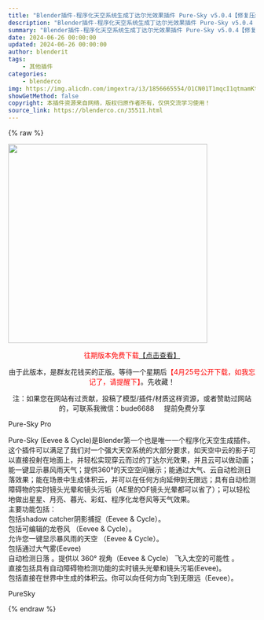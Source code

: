 ```yaml
---
title: "Blender插件-程序化天空系统生成丁达尔光效果插件 Pure-Sky v5.0.4【修复压缩损坏问题】最新版6.0.83"
description: "Blender插件-程序化天空系统生成丁达尔光效果插件 Pure-Sky v5.0.4【修复压缩损坏问题】最新版6.0.83"
summary: "Blender插件-程序化天空系统生成丁达尔光效果插件 Pure-Sky v5.0.4【修复压缩损坏问题】最新版6.0.83"
date: 2024-06-26 00:00:00
updated: 2024-06-26 00:00:00
author: blenderit
tags: 
    - 其他插件
categories:
    - blenderco
img: https://img.alicdn.com/imgextra/i3/1856665554/O1CN01T1mqcI1qtmamKtKpG_!!1856665554.jpg
showGetMethod: false
copyright: 本插件资源来自网络，版权归原作者所有，仅供交流学习使用！
source_link: https://blenderco.cn/35511.html
---
```


{% raw %}
<p><img loading="lazy" class="aligncenter" src="https://preview.cloud.189.cn/image/imageAction?param=0F0C999E3B048DA7C63CA81F8B492FEBCF62C49ABD79B95BA904E72B9F258CCB73457C567B05D200AF5350A2C077D0E295A563983800DAFA7447BCAC3596D860106186ED450A283844EB0CBDFB2CA6CF23CA4235C0EF8763411941DE45ACAE61A739B2C0F7079DC8B1B48C94CC029B05565EBDA7" width="405" height="405"></p><p style="text-align: center;"><span style="color: #ff0000;">往期版本免费下载</span><a href="https://blenderco.cn/?s=Pure-Sky">【点击查看】</a></p><p style="text-align: center;">由于此版本，是群友花钱买的正版。等待一个星期后<span style="color: #ff0000;">【4月25号公开下载，如我忘记了，请提醒下】</span>。先收藏！</p><p style="text-align: center;">注：如果您在网站有过贡献，投稿了模型/插件/材质这样资源，或者赞助过网站的，可联系我微信：bude6688     提前免费分享</p><p>Pure-Sky Pro</p><p>Pure-Sky (Eevee &amp; Cycle)是Blender第一个也是唯一一个程序化天空生成插件。这个插件可以满足了我们对一个强大天空系统的大部分要求，如天空中云的影子可以直接投射在地面上，并轻松实现穿云而过的丁达尔光效果，并且云可以做动画；能一键显示暴风雨天气；提供360°的天空空间展示；能通过大气、云自动检测日落效果；能在场景中生成体积云，并可以在任何方向延伸到无限远；具有自动检测障碍物的实时镜头光晕和镜头污垢（AE里的OF镜头光晕都可以省了）；可以轻松地做出星星、月亮、暮光、彩虹、程序化龙卷风等天气效果。<br data-filtered="filtered">主要功能包括：<br data-filtered="filtered">包括shadow catcher阴影捕捉（Eevee &amp; Cycle）。<br data-filtered="filtered">包括可编辑的龙卷风 （Eevee &amp; Cycle）。<br data-filtered="filtered">允许您一键显示暴风雨的天空 （Eevee &amp; Cycle）。<br data-filtered="filtered">包括通过大气雾(Eevee)<br data-filtered="filtered">自动检测日落 。提供以 360° 视角（Eevee &amp; Cycle） 飞入太空的可能性 。<br data-filtered="filtered">直接包括具有自动障碍物检测功能的实时镜头光晕和镜头污垢(Eevee)。<br data-filtered="filtered">包括直接在世界中生成的体积云。你可以向任何方向飞到无限远（Eevee）。</p><p>PureSky</p>
<div style="display: none">blenderco</div>
{% endraw %}